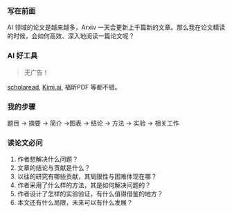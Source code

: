 ### 写在前面

AI 领域的论文是越来越多，Arxiv 一天会更新上千篇新的文章。那么我在论文精读的时候，会如何高效、深入地阅读一篇论文呢？

### AI 好工具

> 无广告！

[scholaread](https://www.scholaread.cn/?ref=bdcpc), [Kimi.ai](https://kimi.moonshot.cn/), 福昕PDF 等都不错。 

### 我的步骤

题目 -> 摘要 -> 简介 ->图表 -> 结论 -> 方法 -> 实验 -> 相关工作

### 读论文必问

1. 作者想解决什么问题？
2. 文章的结论与贡献是什么？
3. 以往的研究有哪些贡献，其局限性与困难体现在哪？
4. 作者采用了什么样的方法，其是如何解决问题的？
5. 作者设计了怎样的实验验证，有什么值得借鉴的地方？
6. 本文还有什么局限，未来可以有什么发展？